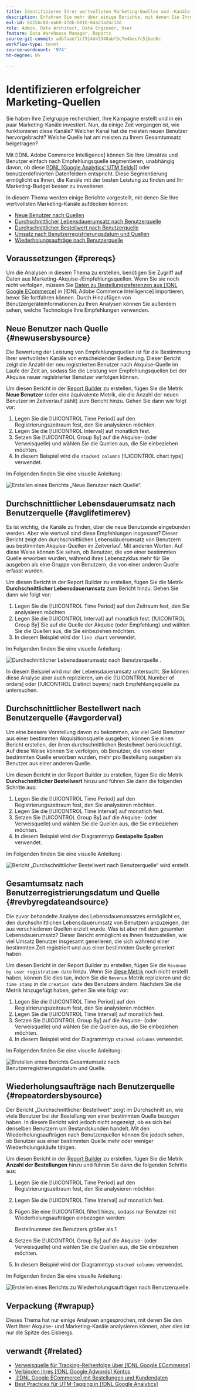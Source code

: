 ```yaml
---
title: Identifizieren Ihrer wertvollsten Marketing-Quellen und -Kanäle
description: Erfahren Sie mehr über einige Berichte, mit denen Sie Ihre wertvollsten Marketing-Kanäle aufdecken können.
exl-id: 8d25bc80-ea60-47db-b01b-04a23a24c14d
role: Admin, Data Architect, Data Engineer, User
feature: Data Warehouse Manager, Reports
source-git-commit: adb7aaef1cf914d43348abf5c7e4bec7c51bed0c
workflow-type: tm+mt
source-wordcount: '974'
ht-degree: 0%

---
```


# Identifizieren erfolgreicher Marketing-Quellen

Sie haben Ihre Zielgruppe recherchiert, Ihre Kampagne erstellt und in ein paar Marketing-Kanäle investiert. Nun, da einige Zeit vergangen ist, wie funktionieren diese Kanäle? Welcher Kanal hat die meisten neuen Benutzer hervorgebracht? Welche Quelle hat am meisten zu Ihrem Gesamtumsatz beigetragen?

Mit [!DNL Adobe Commerce Intelligence] können Sie Ihre Umsätze und Benutzer einfach nach Empfehlungsquelle segmentieren, unabhängig davon, ob diese [[!DNL [Google Analytics' UTM fields]]](https://support.google.com/analytics/answer/1191184?hl=en) oder benutzerdefinierten Datenfeldern entspricht. Diese Segmentierung ermöglicht es Ihnen, die Kanäle mit der besten Leistung zu finden und Ihr Marketing-Budget besser zu investieren.

In diesem Thema werden einige Berichte vorgestellt, mit denen Sie Ihre wertvollsten Marketing-Kanäle aufdecken können:

* [Neue Benutzer nach Quellen](#newusersbysource)
* [Durchschnittlicher Lebensdauerumsatz nach Benutzerquelle](#avglifetimerev)
* [Durchschnittlicher Bestellwert nach Benutzerquelle](#avgorderval)
* [Umsatz nach Benutzerregistrierungsdatum und Quellen](#revbyregdateandsource)
* [Wiederholungsaufträge nach Benutzerquelle](#repeatordersbysource)

## Voraussetzungen {#prereqs}

Um die Analysen in diesem Thema zu erstellen, benötigen Sie Zugriff auf Daten aus Marketing-Akquise-/Empfehlungsquellen. Wenn Sie sie noch nicht verfolgen, müssen Sie [Daten zu Bestellungsreferenzen aus [!DNL Google ECommerce]](../importing-data/integrations/google-ecommerce.md) in [!DNL Adobe Commerce Intelligence] importieren, bevor Sie fortfahren können. Durch Hinzufügen von Benutzergeräteinformationen zu Ihren Analysen können Sie außerdem sehen, welche Technologie Ihre Empfehlungen verwenden.

## Neue Benutzer nach Quelle {#newusersbysource}

Die Bewertung der Leistung von Empfehlungsquellen ist für die Bestimmung Ihrer wertvollsten Kanäle von entscheidender Bedeutung. Dieser Bericht zeigt die Anzahl der neu registrierten Benutzer nach Akquise-Quelle im Laufe der Zeit an, sodass Sie die Leistung von Empfehlungsquellen bei der Akquise neuer registrierter Benutzer verfolgen können.

Um diesen Bericht in der [Report Builder](../../tutorials/using-visual-report-builder.md) zu erstellen, fügen Sie die Metrik **Neue Benutzer** (oder eine äquivalente Metrik, die die Anzahl der neuen Benutzer im Zeitverlauf zählt) zum Bericht hinzu. Gehen Sie dann wie folgt vor:

1. Legen Sie die [!UICONTROL Time Period] auf den Registrierungszeitraum fest, den Sie analysieren möchten.
1. Legen Sie die [!UICONTROL Interval] auf monatlich fest.
1. Setzen Sie [!UICONTROL Group By] auf die Akquise- (oder Verweisquelle) und wählen Sie die Quellen aus, die Sie einbeziehen möchten.
1. In diesem Beispiel wird die `stacked columns` [!UICONTROL chart type] verwendet.

Im Folgenden finden Sie eine visuelle Anleitung:

![Erstellen eines Berichts „Neue Benutzer nach Quelle“.](../../assets/New_Users_by_source.gif)

## Durchschnittlicher Lebensdauerumsatz nach Benutzerquelle {#avglifetimerev}

Es ist wichtig, die Kanäle zu finden, über die neue Benutzende eingebunden werden. Aber wie wertvoll sind diese Empfehlungen insgesamt? Dieser Bericht zeigt den durchschnittlichen Lebensdauerumsatz von Benutzern aus bestimmten Akquise-Quellen im Zeitverlauf. Mit anderen Worten: Auf diese Weise können Sie sehen, ob Benutzer, die von einer bestimmten Quelle erworben wurden, während ihres Lebenszyklus mehr für Sie ausgeben als eine Gruppe von Benutzern, die von einer anderen Quelle erfasst wurden.

Um diesen Bericht in der Report Builder zu erstellen, fügen Sie die Metrik **Durchschnittlicher Lebensdauerumsatz** zum Bericht hinzu. Gehen Sie dann wie folgt vor:

1. Legen Sie die [!UICONTROL Time Period] auf den Zeitraum fest, den Sie analysieren möchten.
1. Legen Sie die [!UICONTROL Interval] auf monatlich fest.
   [!UICONTROL Group By] Sie auf die Quelle der Akquise (oder Empfehlung) und wählen Sie die Quellen aus, die Sie einbeziehen möchten.
1. In diesem Beispiel wird der `line chart` verwendet.

Im Folgenden finden Sie eine visuelle Anleitung:

![Durchschnittlicher Lebensdauerumsatz nach Benutzerquelle &#x200B;](../../assets/Lifetime_revenue_by_user_source.gif).

In diesem Beispiel wird nur der Lebensdauerumsatz untersucht. Sie können diese Analyse aber auch replizieren, um die [!UICONTROL Number of orders] oder [!UICONTROL Distinct buyers] nach Empfehlungsquelle zu untersuchen.

## Durchschnittlicher Bestellwert nach Benutzerquelle {#avgorderval}

Um eine bessere Vorstellung davon zu bekommen, wie viel Geld Benutzer aus einer bestimmten Akquisitionsquelle ausgeben, können Sie einen Bericht erstellen, der ihren durchschnittlichen Bestellwert berücksichtigt. Auf diese Weise können Sie verfolgen, ob Benutzer, die von einer bestimmten Quelle erworben wurden, mehr pro Bestellung ausgeben als Benutzer aus einer anderen Quelle.

Um diesen Bericht in der Report Builder zu erstellen, fügen Sie die Metrik **Durchschnittlicher Bestellwert** hinzu und führen Sie dann die folgenden Schritte aus:

1. Legen Sie die [!UICONTROL Time Period] auf den Registrierungszeitraum fest, den Sie analysieren möchten.
1. Legen Sie die [!UICONTROL Time Interval] auf monatlich fest.
1. Setzen Sie [!UICONTROL Group By] auf die Akquise- (oder Verweisquelle) und wählen Sie die Quellen aus, die Sie einbeziehen möchten.
1. In diesem Beispiel wird der Diagrammtyp **Gestapelte Spalten** verwendet.

Im Folgenden finden Sie eine visuelle Anleitung:

![Bericht „Durchschnittlicher Bestellwert nach Benutzerquelle“ wird erstellt.](../../assets/Average_order_value_by_source.gif)

## Gesamtumsatz nach Benutzerregistrierungsdatum und Quelle {#revbyregdateandsource}

Die zuvor behandelte Analyse des Lebensdauerumsatzes ermöglicht es, den durchschnittlichen Lebensdauerumsatz von Benutzern anzuzeigen, der aus verschiedenen Quellen erzielt wurde. Was ist aber mit dem gesamten Lebensdauerumsatz? Dieser Bericht ermöglicht es Ihnen festzustellen, wie viel Umsatz Benutzer insgesamt generieren, die sich während einer bestimmten Zeit registriert und aus einer bestimmten Quelle generiert haben.

Um diesen Bericht in der Report Builder zu erstellen, fügen Sie die `Revenue by user registration date` hinzu. Wenn Sie [diese Metrik](../../data-user/reports/ess-manage-data-metrics.md) noch nicht erstellt haben, können Sie dies tun, indem Sie die `Revenue` Metrik replizieren und die `time stamp` in die `creation date` des Benutzers ändern. Nachdem Sie die Metrik hinzugefügt haben, gehen Sie wie folgt vor:

1. Legen Sie die [!UICONTROL Time Period] auf den Registrierungszeitraum fest, den Sie analysieren möchten.
1. Legen Sie die [!UICONTROL Time Interval] auf monatlich fest.
1. Setzen Sie [!UICONTROL Group By] auf die Akquise- (oder Verweisquelle) und wählen Sie die Quellen aus, die Sie einbeziehen möchten.
1. In diesem Beispiel wird der Diagrammtyp `stacked columns` verwendet.

Im Folgenden finden Sie eine visuelle Anleitung:

![Erstellen eines Berichts Gesamtumsatz nach Benutzerregistrierungsdatum und Quelle.](../../assets/Revenue_by_user_registration_date_and_source.gif)

## Wiederholungsaufträge nach Benutzerquelle {#repeatordersbysource}

Der Bericht „Durchschnittlicher Bestellwert“ zeigt im Durchschnitt an, wie viele Benutzer bei der Bestellung von einer bestimmten Quelle bezogen haben. In diesem Bericht wird jedoch nicht angezeigt, ob es sich bei denselben Benutzern um Bestandskunden handelt. Mit den Wiederholungsaufträgen nach Benutzerquellen können Sie jedoch sehen, ob Benutzer aus einer bestimmten Quelle mehr oder weniger Wiederholungskäufe tätigen.

Um diesen Bericht in der [Report Builder](../../tutorials/using-visual-report-builder.md) zu erstellen, fügen Sie die Metrik **Anzahl der Bestellungen** hinzu und führen Sie dann die folgenden Schritte aus:

1. Legen Sie die [!UICONTROL Time Period] auf den Registrierungszeitraum fest, den Sie analysieren möchten.
1. Legen Sie die [!UICONTROL Time Interval] auf monatlich fest.
1. Fügen Sie eine [!UICONTROL filter] hinzu, sodass nur Benutzer mit Wiederholungsaufträgen einbezogen werden:

   Bestellnummer des Benutzers größer als 1

1. Setzen Sie [!UICONTROL Group By] auf die Akquise- (oder Verweisquelle) und wählen Sie die Quellen aus, die Sie einbeziehen möchten.
1. In diesem Beispiel wird der Diagrammtyp `stacked columns` verwendet.

Im Folgenden finden Sie eine visuelle Anleitung:

![Erstellen eines Berichts zu Wiederholungsaufträgen nach Benutzerquelle.](../../assets/Repeat_orders_by_user_source.gif)


## Verpackung {#wrapup}

Dieses Thema hat nur einige Analysen angesprochen, mit denen Sie den Wert Ihrer Akquise- und Marketing-Kanäle analysieren können, aber dies ist nur die Spitze des Eisbergs.

## verwandt {#related}

* [Verweisquelle für Tracking-Reihenfolge über [!DNL Google ECommerce]](../importing-data/integrations/google-ecommerce.md)
* [Verbinden Ihres [!DNL Google Adwords] Kontos](../importing-data/integrations/google-adwords.md)
* [&#x200B; [!DNL Google ECommerce]  mit Bestellungen und Kundendaten](../data-warehouse-mgr/bldg-google-ecomm-dim.md)
* [Best Practices für UTM-Tagging in [!DNL Google Analytics]](../../best-practices/utm-tagging-google.md)
